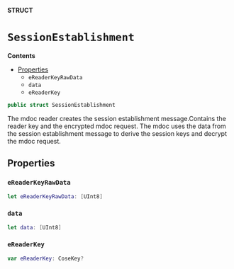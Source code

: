 **STRUCT**

# `SessionEstablishment`

**Contents**

- [Properties](#properties)
  - `eReaderKeyRawData`
  - `data`
  - `eReaderKey`

```swift
public struct SessionEstablishment
```

The mdoc reader creates the session establishment message.Contains the reader key and the encrypted mdoc request.
The mdoc uses the data from the session establishment message to derive the session keys and decrypt the mdoc request.

## Properties
### `eReaderKeyRawData`

```swift
let eReaderKeyRawData: [UInt8]
```

### `data`

```swift
let data: [UInt8]
```

### `eReaderKey`

```swift
var eReaderKey: CoseKey?
```
